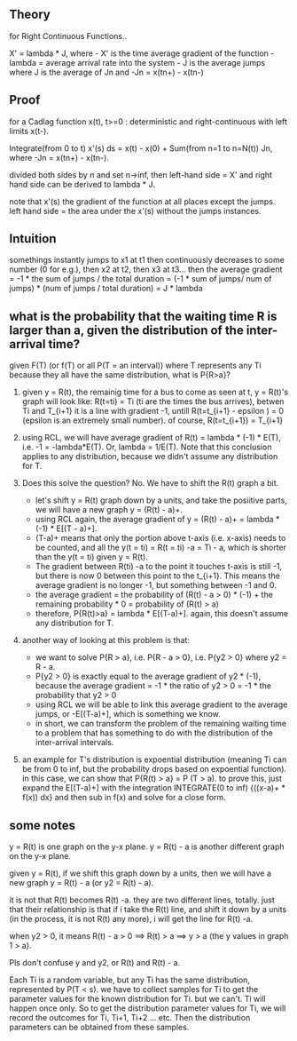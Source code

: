 Theory
--------------------

for Right Continuous Functions..

X' = lambda * J, where
	- X' is the time average gradient of the function
	- lambda = average arrival rate into the system
	- J is the average jumps where J is the average of Jn and -Jn = x(tn+) - x(tn-)

Proof
--------------------
for a Cadlag function x(t), t>=0 : deterministic and right-continuous with left limits x(t-).

Integrate(from 0 to t) x'(s) ds = x(t) - x(0) + Sum(from n=1 to n=N(t)) Jn, where -Jn = x(tn+) - x(tn-).

divided both sides by n and set n->inf, then left-hand side = X' and right hand side can be derived to lambda * J.

note that x'(s) the gradient of the function at all places except the jumps. 
left hand side = the area under the x'(s) without the jumps instances.

Intuition
---------------------

somethings instantly jumps to x1 at t1 then continuously decreases to some number (0 for e.g.), then x2 at t2, then x3 at t3... 
then the average gradient = -1 * the sum of jumps / the total duration = (-1 * sum of jumps/ num of jumps) * (num of jumps / total duration) = J * lambda

what is the probability that the waiting time R is larger than a, given the distribution of the inter-arrival time?
-------------------------------------------------------------

given F(T) (or f(T) or all P(T = an interval)) where T represents any Ti because they all have the same distribution, what is P{R>a}?

1. given y = R(t), the remainig time for a bus to come as seen at t, y = R(t)'s graph will look like: R(t=ti) = Ti (ti are the times the bus arrives), betwen Ti and T_{i+1} it is a line with gradient -1, untill R(t=t_{i+1} - epsilon ) = 0 (epsilon is an extremely small number). of course, R(t=t_{i+1}) = T_{i+1}

2. using RCL, we will have average gradient of R(t) = lambda * (-1) * E(T), i.e. -1 = -lambda*E(T). Or, lambda = 1/E(T). Note that this conclusion applies to any distribution, because we didn't assume any distribution for T.

3. Does this solve the question? No. We have to shift the R(t) graph a bit.  
	- let's shift y = R(t) graph down by a units, and take the posiitive parts, we will have a new graph y = (R(t) - a)+. 
	- using RCL again, the average gradient of y = (R(t) - a)+  = lambda * (-1) * E[(T - a)+]. 
	- (T-a)+ means that only the portion above t-axis (i.e. x-axis) needs to be counted, and all the y(t = ti) = R(t = ti) -a = Ti - a, which is shorter than the y(t = ti) given y = R(t). 
	- The gradient between R(ti) -a to the point it touches t-axis is still -1, but there is now 0 between this point to the t_{i+1}. This means the average gradient is no longer -1, but something between -1 and 0.
	- the average gradient = the probability of (R(t) - a > 0) * (-1) + the remaining probability * 0 = probability of (R(t) > a)
	- therefore, P{R(t)>a} = lambda * E[(T-a)+]. again, this doesn't assume any distribution for T.
	
4. another way of looking at this problem is that:
	- we want to solve P{R > a}, i.e. P{R - a > 0}, i.e. P{y2 > 0} where y2 = R - a. 
	- P{y2 > 0} is exactly equal to the average gradient of y2 * (-1), because the average gradient = -1 * the ratio of y2 > 0 = -1 * the probability that y2 > 0
	- using RCL we will be able to link this average gradient to the average jumps, or -E[(T-a)+], which is something we know. 
	- in short, we can transform the problem of the remaining waiting time to a problem that has something to do with the distribution of the inter-arrival intervals.

5. an example for T's distribution is expoential distribution (meaning Ti can be from 0 to inf, but the probability drops based on expoential function). in this case, we can show that P{R(t) > a} = P (T > a). to prove this, just expand the E[(T-a)+] with the integration INTEGRATE(0 to inf) {((x-a)+ * f(x)) dx} and then sub in f(x) and solve for a close form.  

some notes
---------------------

y = R(t) is one graph on the y-x plane. 
y = R(t) - a is another different graph on the y-x plane.

given y =  R(t), if we shift this graph down by a units, then we will have a new graph y = R(t) - a (or y2 = R(t) - a). 

it is not that R(t) becomes R(t) -a. they are two different lines, totally. just that their relationship is that if i take the R(t) line, and shift it down by a units (in the process, it is not R(t) any more), i will get the line for R(t) -a.

when y2 > 0, it means R(t) - a > 0 ==> R(t) > a ==> y > a (the y values in graph 1 > a).

Pls don't confuse y and y2, or R(t) and R(t) - a.


Each Ti is a random variable, but any Ti has the same distribution, represented by P(T < s). we have to collect samples for Ti to get the parameter values for the known distribution for Ti. but we can't. Ti will happen once only. So to get the distribution parameter values for Ti, we will record the outcomes for Ti, Ti+1, Ti+2 ... etc. Then the distribution parameters can be obtained from these samples. 
